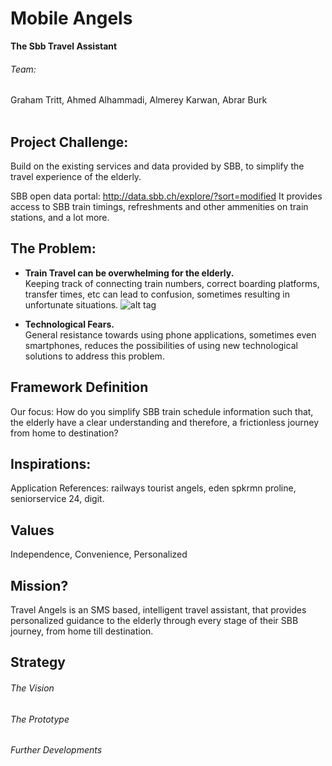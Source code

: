 # Mobile Angels
**The Sbb Travel Assistant**
###### Team: 
Graham Tritt, Ahmed Alhammadi, Almerey Karwan, Abrar Burk
<br>
<br>
## Project Challenge:
Build on the existing services and data provided by SBB, to simplify the travel experience of the elderly.

SBB open data portal: http://data.sbb.ch/explore/?sort=modified
It provides access to SBB train timings, refreshments and other ammenities on train stations, and a lot more.

## The Problem:
- **Train Travel can be overwhelming for the elderly.** <br>Keeping track of connecting train numbers, correct boarding platforms, transfer times, etc can lead to confusion, sometimes resulting in unfortunate situations.
![alt tag](https://raw.githubusercontent.com/silvergravel/mobile_angels/master/img1.jpg)

- **Technological Fears.** <br>General resistance towards using phone applications, sometimes even smartphones, reduces the possibilities of using new technological solutions to address this problem. 

## Framework Definition
Our focus:
How do you simplify SBB train schedule information such that, the elderly have a clear understanding and therefore, a frictionless journey from home to destination?

## Inspirations:
Application References:
railways
tourist angels,
eden spkrmn proline,
seniorservice 24,
digit.

## Values 
Independence, Convenience, Personalized

## Mission?
Travel Angels is an SMS based, intelligent travel assistant, that provides personalized guidance to the elderly through every stage of their SBB journey, from home till destination.

## Strategy
###### The Vision

###### The Prototype

###### Further Developments
